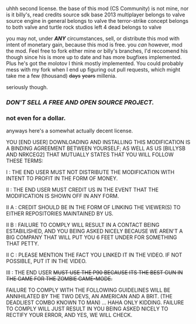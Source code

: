 uhhh
second license.
the base of this mod (CS Community) is not mine, nor is it billy's, read credits
source sdk base 2013 multiplayer belongs to valve
source engine in general belongs to valve
the terror-strike concept belongs to both valve and turtle rock studios
left 4 dead belongs to valve

you may not, under ***ANY*** circumstances, sell, or distribute this mod with intent of monetary gain, because this mod is free.
you *can* however, mod the mod. Feel free to fork either mine or billy's branches, I'd reccomend his though since his is more up to date and has more bugfixes implemented.
Plus he's got the molotov I think mostly implemented.
You could probably mess with my fork when I end up figuring out pull requests, which might take me a few (thousand) ~~days~~ ~~years~~ millenia.

seriously though.
### ***DON'T SELL A FREE AND OPEN SOURCE PROJECT.***
### not even for a dollar.

anyways here's a somewhat actually decent license.

YOU [END USER] DOWNLOADING AND INSTALLING THIS MODIFICATION IS A BINDING AGREEMENT BETWEEN YOURSELF; AS WELL AS US [BILLYSB AND NRKCEG2] THAT MUTUALLY STATES THAT YOU WILL FOLLOW THESE TERMS:

I    : THE END USER MUST NOT DISTRIBUTE THE MODIFICATION WITH INTENT TO PROFIT IN THE FORM OF MONEY.

II   : THE END USER MUST CREDIT US IN THE EVENT THAT THE MODIFICATION IS SHOWN OFF IN ANY FORM.

   II A : CREDIT SHOULD BE IN THE FORM OF LINKING THE VIEWER(S) TO EITHER REPOSITORIES MAINTAINED BY US.
   
   II B : FAILURE TO COMPLY WILL RESULT IN A CONTACT BEING ESTABILISHED, AND YOU BEING ASKED NICELY BECAUSE
   WE AREN'T A BIG COMPANY THAT WILL PUT YOU 6 FEET UNDER FOR SOMETHING THAT PETTY.
   
   II C : PLEASE MENTION THE FACT YOU LINKED IT IN THE VIDEO. IF NOT POSSIBLE, PUT IT IN THE VIDEO.
   
III  : THE END USER ~~MUST USE THE P90 BECAUSE ITS THE BEST GUN IN THE GAME FOR THE ZOMBIE GAME-MODE.~~

FAILURE TO COMPLY WITH THE FOLLOWING GUIDELINES WILL BE ANNIHILATED BY THE TWO DEVS, AN AMERICAN AND A BRIT. (THE DEADLIEST COMBO KNOWN TO MAN)
...
HAHA ONLY KIDDING. FAILURE TO COMPLY WILL JUST RESULT IN YOU BEING ASKED NICELY TO RECTIFY YOUR ERROR, AND YES, WE WILL CHECK.
